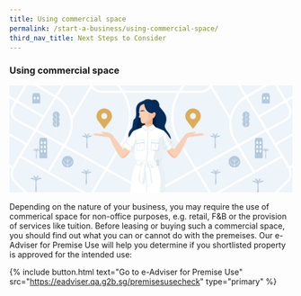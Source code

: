 ```yaml
---
title: Using commercial space
permalink: /start-a-business/using-commercial-space/
third_nav_title: Next Steps to Consider
---
```


### Using commercial space

![Choose Biz Address](/images/start/StartSJ_BusinessAddress.jpg)

Depending on the nature of your business, you may require the use of commerical space for non-office purposes, e.g. retail, F&B or the provision of services like tuition. Before leasing or buying such a commercial space, you should find out what you can or cannot do with the premeises. Our e-Adviser for Premise Use will help you determine if you shortlisted property is approved for the intended use:

{% include button.html text="Go to e-Adviser for Premise Use" src="https://eadviser.qa.g2b.sg/premisesusecheck" type="primary" %}

